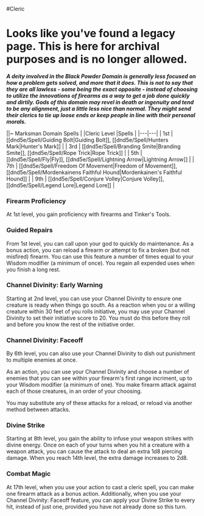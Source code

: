 #Cleric
# Looks like you've found a legacy page. This is here for archival purposes and is no longer allowed.
***A deity involved in the Black Powder Domain is generally less focused on how a problem gets solved, and more that it does. This is not to say that they are all lawless - some being the exact opposite - instead of choosing to utilize the innovations of firearms as a way to get a job done quickly and dirtily. Gods of this domain may revel in death or ingenuity and tend to be any alignment, just a little less nice than normal. They might send their clerics to tie up loose ends or keep people in line with their personal morals.***

||~ Marksman Domain Spells |
|Cleric Level |Spells |
|---|---|
| 1st | [[dnd5e/Spell/Guiding Bolt\|Guiding Bolt]], [[dnd5e/Spell/Hunters Mark\|Hunter's Mark]] |
| 3rd | [[dnd5e/Spell/Branding Smite\|Branding Smite]], [[dnd5e/Spell/Rope Trick\|Rope Trick]] |
| 5th | [[dnd5e/Spell/Fly\|Fly]], [[dnd5e/Spell/Lightning Arrow\|Lightning Arrow]] |
| 7th | [[dnd5e/Spell/Freedom Of Movement\|Freedom of Movement]], [[dnd5e/Spell/Mordenkainens Faithful Hound\|Mordenkainen's Faithful Hound]] |
| 9th | [[dnd5e/Spell/Conjure Volley\|Conjure Volley]], [[dnd5e/Spell/Legend Lore\|Legend Lore]] |

### Firearm Proficiency
At 1st level, you gain proficiency with firearms and Tinker's Tools.

### Guided Repairs
From 1st level, you can call upon your god to quickly do maintenance. As a bonus action, you can reload a firearm or attempt to fix a broken (but not misfired) firearm. You can use this feature a number of times equal to your Wisdom modifier (a minimum of once). You regain all expended uses when you finish a long rest.

### Channel Divinity: Early Warning
Starting at 2nd level, you can use your Channel Divinity to ensure one creature is ready when things go south. As a reaction when you or a willing creature within 30 feet of you rolls initiative, you may use your Channel Divinity to set their initiative score to 20. You must do this before they roll and before you know the rest of the initiative order.

### Channel Divinity: Faceoff
By 6th level, you can also use your Channel Divinity to dish out punishment to multiple enemies at once.
 
As an action, you can use your Channel Divinity and choose a number of enemies that you can see within your firearm's first range incriment, up to your Wisdom modifier (a minimum of one). You make firearm attack against each of those creatures, in an order of your choosing.

You may substitute any of these attacks for a reload, or reload via another method between attacks.

### Divine Strike
Starting at 8th level, you gain the ability to infuse your weapon strikes with divine energy. Once on each of your turns when you hit a creature with a weapon attack, you can cause the attack to deal an extra 1d8 piercing damage. When you reach 14th level, the extra damage increases to 2d8.

### Combat Magic
At 17th level, when you use your action to cast a cleric spell, you can make one firearm attack as a bonus action. Additionally, when you use your Channel Divinity: Faceoff feature, you can apply your Divine Strike to every hit, instead of just one, provided you have not already done so this turn.